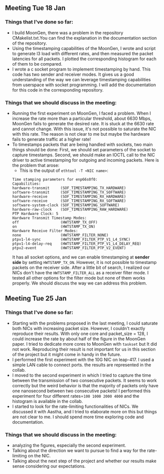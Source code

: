 ## Meeting Tue 18 Jan
### Things that I've done so far:
* I build MoonGen, there was a problem in the repository CMakelist.txt.You can find the explanation in the documentation section of the repository.
* Using the timestamping capabilities of the MoonGen, I wrote and script to generate l3 load with different rates, and then measured the packet latencies for all packets. I plotted the corresponding histogram for each of them to be compared.
* I wrote a c socket program to implement timestamping by hand. This code has two sender and receiver modes. It gives us a good understanding of the way we can leverage timestamping capabilities from userspace with socket programming. I will add the documentation for this code in the corresponding repository.

### Things that we should discuss in the meeting:
* Running the first experiment on MoonGen, I faced a problem. When I increase the rate more than a particular threshold, about 6630 Mbps, MoonGen fails to generate the desired rate. It is stuck at the 6630 rate and cannot change. With this issue, it's not possible to saturate the NIC with this rate. The reason is not clear to me but maybe the hardware fails to generate traffic at a higher rate!
* To timestamps packets that are being handled with sockets, two main things should be done: First, we should set parameters of the socket to capture timestamps. Second, we should make an IOCTL call to the NIC driver to active timestamping for outgoing and incoming packets. Here is the problem that arose:
  * This is the output of ``ethtool -T <NIC name>``:
  ```
  Time stamping parameters for enp66s0f0:
  Capabilities:
  hardware-transmit     (SOF_TIMESTAMPING_TX_HARDWARE)
  software-transmit     (SOF_TIMESTAMPING_TX_SOFTWARE)
  hardware-receive      (SOF_TIMESTAMPING_RX_HARDWARE)
  software-receive      (SOF_TIMESTAMPING_RX_SOFTWARE)
  software-system-clock (SOF_TIMESTAMPING_SOFTWARE)
  hardware-raw-clock    (SOF_TIMESTAMPING_RAW_HARDWARE)
  PTP Hardware Clock: 5
  Hardware Transmit Timestamp Modes:
  off                   (HWTSTAMP_TX_OFF)
  on                    (HWTSTAMP_TX_ON)
  Hardware Receive Filter Modes:
  none                  (HWTSTAMP_FILTER_NONE)
  ptpv1-l4-sync         (HWTSTAMP_FILTER_PTP_V1_L4_SYNC)
  ptpv1-l4-delay-req    (HWTSTAMP_FILTER_PTP_V1_L4_DELAY_REQ)
  ptpv2-event           (HWTSTAMP_FILTER_PTP_V2_EVENT)
  ```
  It has all socket options, and we can enable timestamping at **sender side** by setting ``HWTSTAMP_TX_ON``. However, it is not possible to timestamp packets on the receiver side. After a little bit of search, I realized our NICs don't have the ``HWTSTAMP_FILTER_ALL`` as a receiver filter mode. I tested all other options for the filter mode but none of them works properly. We should discuss the way we can address this problem.

## Meeting Tue 25 Jan
### Things that I've done so far:
* Starting with the problems proposed in the last meeting, I could saturate both NICs with increasing packet size. However, I couldn't exactly reproduce their results. With only one core and packet_size = 128, I could increase the rate by about half of the figure in the MoonGen paper. I tried to dedicate more cores to MoonGen with ``taskset`` but It did not work. Reproducing their result is not important for us in this section of the project but it might come in handy in the future.
* I performed the first experiment with the 10G NIC on leap-417. I used a simple LAN cable to connect ports. the results are represented in the collab.
* I moved to the second experiment in which I tried to capture the time between the transmission of two consecutive packets. It seems to work correctly but the weird behavior is that the majority of packets only have one nanosecond between two consecutive packets! I performed this experiment for four different rates=``100 1000 2000 4000`` and the histogram is available in the collab.
* I started to look for the rate-limiting functionalities of NICs. We discussed it with Aastha, and I tried to elaborate more on this but things are not clear to me. I should spend more time exploring code and documentation.

### Things that we should discuss in the meeting:
* analyzing the figures, especially the second experiment. 
* Talking about the direction we want to pursue to find a way for the rate-limiting on the NIC.
* Talking about the next step of the project and whether our results make sense considering our expectations.
